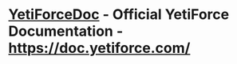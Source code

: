 # [YetiForceDoc](https://doc.yetiforce.com/) - Official YetiForce Documentation - https://doc.yetiforce.com/

